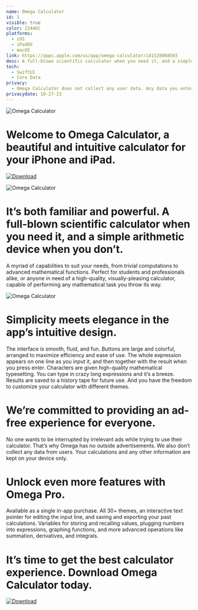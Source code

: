 ```yaml
---
name: Omega Calculator
id: 1
visible: true
color: 22446C
platforms:
  - iOS
  - iPadOS
  - macOS
link: https://apps.apple.com/us/app/omega-calculator/id1528068503
desc: A full-blown scientific calculator when you need it, and a simple arithmetic device when you don’t.
tech: 
  - SwiftUI
  - Core Data
privacy:
  - Omega Calculator does not collect any user data. Any data you enter into the application is stored locally on your device. We do not transfer your data to any other location, nor do we include any advertising or analytics software affiliated with third parties.
privacydate: 10-27-23
---
```


![Omega Calculator](images/omegaheader.png)

# Welcome to Omega Calculator, a beautiful and intuitive calculator for your iPhone and iPad.

[![Download](download.svg)](https://apps.apple.com/us/app/omega-calculator/id1528068503)

![Omega Calculator](images/omegaphones.png)

# It’s both familiar and powerful. A full-blown scientific calculator when you need it, and a simple arithmetic device when you don’t. 

A myriad of capabilities to suit your needs, from trivial computations to advanced mathematical functions. Perfect for students and professionals alike, or anyone in need of a high-quality, visually-pleasing calculator, capable of performing any mathematical task you throw its way.

![Omega Calculator](images/omegaipad.png)

# Simplicity meets elegance in the app’s intuitive design. 

The interface is smooth, fluid, and fun. Buttons are large and colorful, arranged to maximize efficiency and ease of use. The whole expression appears on one line as you input it, and then together with the result when you press enter. Characters are given high-quality mathematical typesetting. You can type in crazy long expressions and it’s a breeze. Results are saved to a history tape for future use. And you have the freedom to customize your calculator with different themes. 

# We’re committed to providing an ad-free experience for everyone. 

No one wants to be interrupted by irrelevant ads while trying to use their calculator. That’s why Omega has no outside advertisements. We also don’t collect any data from users. Your calculations and any other information are kept on your device only. 

# Unlock even more features with Omega Pro. 

Available as a single in-app purchase. All 30+ themes, an interactive text pointer for editing the input line, and saving and exporting your past calculations. Variables for storing and recalling values, plugging numbers into expressions, graphing functions, and more advanced operations like summation, derivatives, and integrals. 

# It’s time to get the best calculator experience. Download Omega Calculator today.

[![Download](download.svg)](https://apps.apple.com/us/app/omega-calculator/id1528068503)